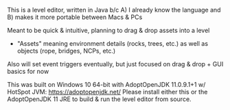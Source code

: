 This is a level editor, written in Java b/c A) I already know the language and B) makes it more portable between Macs & PCs

Meant to be quick & intuitive, planning to drag & drop assets into a level
* "Assets" meaning environment details (rocks, trees, etc.) as well as objects (rope, bridges, NCPs, etc.)

Also will set event triggers eventually, but just focused on drag & drop + GUI basics for now

This was built on Windows 10 64-bit with AdoptOpenJDK 11.0.9.1+1 w/ HotSpot JVM: https://adoptopenjdk.net/
Please install either this or the AdoptOpenJDK 11 JRE to build & run the level editor from source.